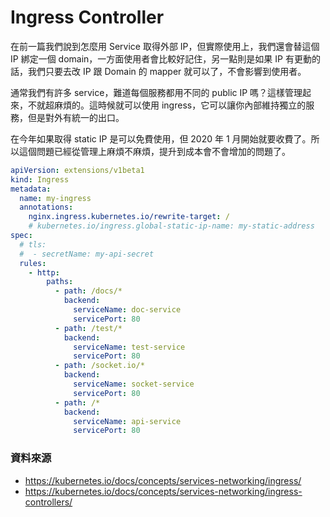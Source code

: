 # Ingress Controller

在前一篇我們說到怎麼用 Service 取得外部 IP，但實際使用上，我們還會替這個 IP 綁定一個 domain，一方面使用者會比較好記住，另一點則是如果 IP 有更動的話，我們只要去改 IP 跟 Domain 的 mapper 就可以了，不會影響到使用者。

通常我們有許多 service，難道每個服務都用不同的 public IP 嗎？這樣管理起來，不就超麻煩的。這時候就可以使用 ingress，它可以讓你內部維持獨立的服務，但是對外有統一的出口。

在今年如果取得 static IP 是可以免費使用，但 2020 年 1 月開始就要收費了。所以這個問題已經從管理上麻煩不麻煩，提升到成本會不會增加的問題了。

```yaml
apiVersion: extensions/v1beta1
kind: Ingress
metadata:
  name: my-ingress
  annotations:
    nginx.ingress.kubernetes.io/rewrite-target: /
    # kubernetes.io/ingress.global-static-ip-name: my-static-address
spec:
  # tls:
  #  - secretName: my-api-secret
  rules:
    - http:
        paths:
          - path: /docs/*
            backend:
              serviceName: doc-service
              servicePort: 80
          - path: /test/*
            backend:
              serviceName: test-service
              servicePort: 80
          - path: /socket.io/*
            backend:
              serviceName: socket-service
              servicePort: 80
          - path: /*
            backend:
              serviceName: api-service
              servicePort: 80
```

### 資料來源

- <https://kubernetes.io/docs/concepts/services-networking/ingress/>
- <https://kubernetes.io/docs/concepts/services-networking/ingress-controllers/>
